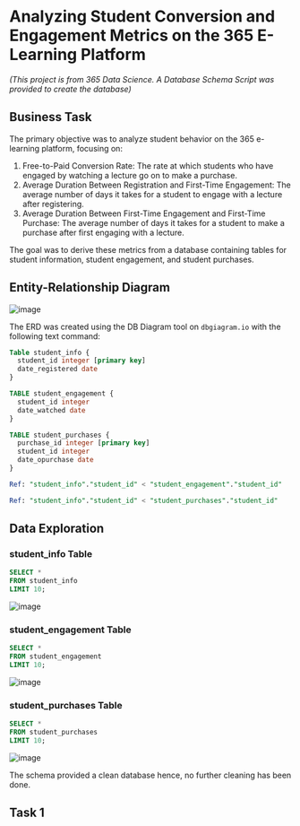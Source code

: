 # Analyzing Student Conversion and Engagement Metrics on the 365 E-Learning Platform

*(This project is from 365 Data Science. A Database Schema Script was provided to create the database)*

## Business Task

The primary objective was to analyze student behavior on the 365 e-learning platform, focusing on:
1. Free-to-Paid Conversion Rate: The rate at which students who have engaged by watching a lecture go on to make a purchase.
2. Average Duration Between Registration and First-Time Engagement: The average number of days it takes for a student to engage with a lecture after registering.
3. Average Duration Between First-Time Engagement and First-Time Purchase: The average number of days it takes for a student to make a purchase after first engaging with a lecture.

The goal was to derive these metrics from a database containing tables for student information, student engagement, and student purchases.

## Entity-Relationship Diagram
![image](https://github.com/jef-fortunahamid/365E-LearningAnalysis/assets/125134025/0798bc4b-a51b-4f91-bef2-12d063271bf1)

The ERD was created using the DB Diagram tool on `dbgiagram.io` with the following text command:
```sql
Table student_info {
  student_id integer [primary key]
  date_registered date
}

TABLE student_engagement {
  student_id integer
  date_watched date 
}

TABLE student_purchases {
  purchase_id integer [primary key]
  student_id integer
  date_opurchase date
}

Ref: "student_info"."student_id" < "student_engagement"."student_id"

Ref: "student_info"."student_id" < "student_purchases"."student_id"
```

## Data Exploration
### student_info Table
```sql
SELECT *
FROM student_info
LIMIT 10;
```
![image](https://github.com/jef-fortunahamid/365E-LearningAnalysis/assets/125134025/adc58d13-3db3-418a-a346-27f833c4c3aa)

### student_engagement Table
```sql
SELECT *
FROM student_engagement
LIMIT 10;
```
![image](https://github.com/jef-fortunahamid/365E-LearningAnalysis/assets/125134025/a490cd49-019e-4b90-bb8b-4f2e2e711437)

### student_purchases Table
```sql
SELECT *
FROM student_purchases
LIMIT 10;
```
![image](https://github.com/jef-fortunahamid/365E-LearningAnalysis/assets/125134025/3989b5c4-2865-4c0f-9a5b-b746694e33d5)

The schema provided a clean database hence, no further cleaning has been done.

## Task 1









